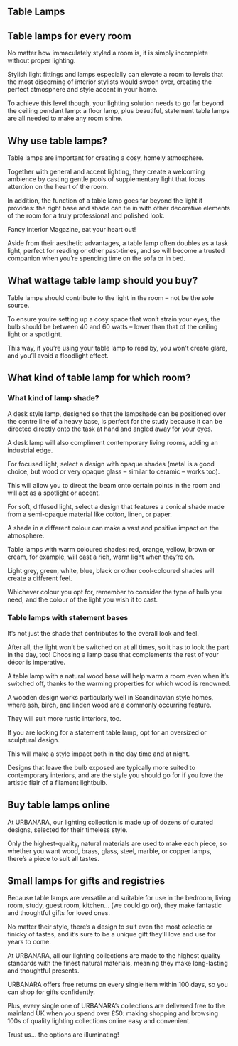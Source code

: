 Table Lamps
-----------

Table lamps for every room
--------------------------

No matter how immaculately styled a room is, it is simply incomplete without proper lighting.

Stylish light fittings and lamps especially can elevate a room to levels that the most discerning of interior stylists would swoon over, creating the perfect atmosphere and style accent in your home.

To achieve this level though, your lighting solution needs to go far beyond the ceiling pendant lamp: a floor lamp, plus beautiful, statement table lamps are all needed to make any room shine.

Why use table lamps?
--------------------

Table lamps are important for creating a cosy, homely atmosphere.

Together with general and accent lighting, they create a welcoming ambience by casting gentle pools of supplementary light that focus attention on the heart of the room.

In addition, the function of a table lamp goes far beyond the light it provides: the right base and shade can tie in with other decorative elements of the room for a truly professional and polished look.

Fancy Interior Magazine, eat your heart out!

Aside from their aesthetic advantages, a table lamp often doubles as a task light, perfect for reading or other past-times, and so will become a trusted companion when you’re spending time on the sofa or in bed.

What wattage table lamp should you buy?
---------------------------------------

Table lamps should contribute to the light in the room – not be the sole source.

To ensure you’re setting up a cosy space that won’t strain your eyes, the bulb should be between 40 and 60 watts – lower than that of the ceiling light or a spotlight.

This way, if you’re using your table lamp to read by, you won’t create glare, and you’ll avoid a floodlight effect.

What kind of table lamp for which room?
---------------------------------------

### What kind of lamp shade?

A desk style lamp, designed so that the lampshade can be positioned over the centre line of a heavy base, is perfect for the study because it can be directed directly onto the task at hand and angled away for your eyes.

A desk lamp will also compliment contemporary living rooms, adding an industrial edge.

For focused light, select a design with opaque shades (metal is a good choice, but wood or very opaque glass – similar to ceramic – works too).

This will allow you to direct the beam onto certain points in the room and will act as a spotlight or accent.

For soft, diffused light, select a design that features a conical shade made from a semi-opaque material like cotton, linen, or paper.

A shade in a different colour can make a vast and positive impact on the atmosphere.

Table lamps with warm coloured shades: red, orange, yellow, brown or cream, for example, will cast a rich, warm light when they’re on.

Light grey, green, white, blue, black or other cool-coloured shades will create a different feel.

Whichever colour you opt for, remember to consider the type of bulb you need, and the colour of the light you wish it to cast.

### Table lamps with statement bases

It’s not just the shade that contributes to the overall look and feel.

After all, the light won’t be switched on at all times, so it has to look the part in the day, too! Choosing a lamp base that complements the rest of your décor is imperative.

A table lamp with a natural wood base will help warm a room even when it’s switched off, thanks to the warming properties for which wood is renowned.

A wooden design works particularly well in Scandinavian style homes, where ash, birch, and linden wood are a commonly occurring feature.

They will suit more rustic interiors, too.

If you are looking for a statement table lamp, opt for an oversized or sculptural design.

This will make a style impact both in the day time and at night.

Designs that leave the bulb exposed are typically more suited to contemporary interiors, and are the style you should go for if you love the artistic flair of a filament lightbulb.

Buy table lamps online
----------------------

At URBANARA, our lighting collection is made up of dozens of curated designs, selected for their timeless style.

Only the highest-quality, natural materials are used to make each piece, so whether you want wood, brass, glass, steel, marble, or copper lamps, there’s a piece to suit all tastes.

Small lamps for gifts and registries
------------------------------------

Because table lamps are versatile and suitable for use in the bedroom, living room, study, guest room, kitchen… (we could go on), they make fantastic and thoughtful gifts for loved ones.

No matter their style, there’s a design to suit even the most eclectic or finicky of tastes, and it’s sure to be a unique gift they’ll love and use for years to come.

At URBANARA, all our lighting collections are made to the highest quality standards with the finest natural materials, meaning they make long-lasting and thoughtful presents.

URBANARA offers free returns on every single item within 100 days, so you can shop for gifts confidently.

Plus, every single one of URBANARA’s collections are delivered free to the mainland UK when you spend over £50: making shopping and browsing 100s of quality lighting collections online easy and convenient.

Trust us… the options are illuminating!

 
